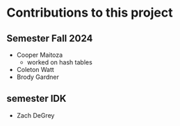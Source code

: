 # Contributions to this project
## Semester Fall 2024
  - Cooper Maitoza
    - worked on hash tables
  - Coleton Watt
  - Brody Gardner

## semester IDK
- Zach DeGrey